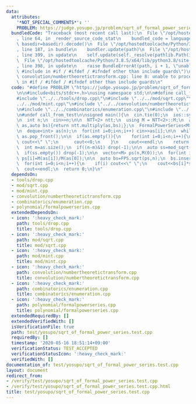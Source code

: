 ```yaml
---
data:
  attributes:
    '*NOT_SPECIAL_COMMENTS*': ''
    PROBLEM: https://judge.yosupo.jp/problem/sqrt_of_formal_power_series
  bundledCode: "Traceback (most recent call last):\n  File \"/opt/hostedtoolcache/Python/3.8.5/x64/lib/python3.8/site-packages/onlinejudge_verify/documentation/build.py\"\
    , line 64, in _render_source_code_stat\n    bundled_code = language.bundle(stat.path,\
    \ basedir=basedir).decode()\n  File \"/opt/hostedtoolcache/Python/3.8.5/x64/lib/python3.8/site-packages/onlinejudge_verify/languages/cplusplus.py\"\
    , line 187, in bundle\n    bundler.update(path)\n  File \"/opt/hostedtoolcache/Python/3.8.5/x64/lib/python3.8/site-packages/onlinejudge_verify/languages/cplusplus_bundle.py\"\
    , line 399, in update\n    self.update(self._resolve(pathlib.Path(included), included_from=path))\n\
    \  File \"/opt/hostedtoolcache/Python/3.8.5/x64/lib/python3.8/site-packages/onlinejudge_verify/languages/cplusplus_bundle.py\"\
    , line 398, in update\n    raise BundleErrorAt(path, i + 1, \"unable to process\
    \ #include in #if / #ifdef / #ifndef other than include guards\")\nonlinejudge_verify.languages.cplusplus_bundle.BundleErrorAt:\
    \ convolution/numbertheoretictransform.cpp: line 8: unable to process #include\
    \ in #if / #ifdef / #ifndef other than include guards\n"
  code: "#define PROBLEM \"https://judge.yosupo.jp/problem/sqrt_of_formal_power_series\"\
    \n\n#include<bits/stdc++.h>\nusing namespace std;\n\n#define call_from_test\n\
    #include \"../../tools/drop.cpp\"\n#include \"../../mod/sqrt.cpp\"\n#include \"\
    ../../mod/mint.cpp\"\n#include \"../../convolution/numbertheoretictransform.cpp\"\
    \n#include \"../../combinatorics/enumeration.cpp\"\n#include \"../../polynomial/formalpowerseries.cpp\"\
    \n#undef call_from_test\n\nsigned main(){\n  cin.tie(0);\n  ios::sync_with_stdio(0);\n\
    \n  int n;\n  cin>>n;\n\n  NTT<2> ntt;\n  using M = NTT<2>::M;\n  auto conv=[&](auto\
    \ as,auto bs){return ntt.multiply(as,bs);};\n  FormalPowerSeries<M> FPS(conv);\n\
    \n  deque<int> as(n);\n  for(int i=0;i<n;i++) cin>>as[i];\n\n  while(!as.empty()&&as.front()==0)\
    \ as.pop_front();\n\n  if(as.empty()){\n    for(int i=0;i<n;i++){\n      if(i)\
    \ cout<<\" \";\n      cout<<0;\n    }\n    cout<<endl;\n    return 0;\n  }\n\n\
    \  int m=as.size();\n  if((n-m)&1) drop(-1);\n\n  auto ss=mod_sqrt(as[0],ntt.md);\n\
    \  if(ss.empty()) drop(-1);\n\n  vector<M> ps(n,M(0));\n  for(int i=0;i<m;i++)\
    \ ps[i]=M(as[i])/M(as[0]);\n\n  auto bs=FPS.sqrt(ps,n);\n  bs.insert(bs.begin(),(n-m)/2,M(0));\n\
    \  for(int i=0;i<n;i++){\n    if(i) cout<<\" \";\n    cout<<bs[i]*ss[0];\n  }\n\
    \  cout<<endl;\n  return 0;\n}\n"
  dependsOn:
  - tools/drop.cpp
  - mod/sqrt.cpp
  - mod/mint.cpp
  - convolution/numbertheoretictransform.cpp
  - combinatorics/enumeration.cpp
  - polynomial/formalpowerseries.cpp
  extendedDependsOn:
  - icon: ':heavy_check_mark:'
    path: tools/drop.cpp
    title: tools/drop.cpp
  - icon: ':heavy_check_mark:'
    path: mod/sqrt.cpp
    title: mod/sqrt.cpp
  - icon: ':heavy_check_mark:'
    path: mod/mint.cpp
    title: mod/mint.cpp
  - icon: ':heavy_check_mark:'
    path: convolution/numbertheoretictransform.cpp
    title: convolution/numbertheoretictransform.cpp
  - icon: ':heavy_check_mark:'
    path: combinatorics/enumeration.cpp
    title: combinatorics/enumeration.cpp
  - icon: ':heavy_check_mark:'
    path: polynomial/formalpowerseries.cpp
    title: polynomial/formalpowerseries.cpp
  extendedRequiredBy: []
  extendedVerifiedWith: []
  isVerificationFile: true
  path: test/yosupo/sqrt_of_formal_power_series.test.cpp
  requiredBy: []
  timestamp: '2020-05-16 18:51:14+09:00'
  verificationStatus: TEST_ACCEPTED
  verificationStatusIcon: ':heavy_check_mark:'
  verifiedWith: []
documentation_of: test/yosupo/sqrt_of_formal_power_series.test.cpp
layout: document
redirect_from:
- /verify/test/yosupo/sqrt_of_formal_power_series.test.cpp
- /verify/test/yosupo/sqrt_of_formal_power_series.test.cpp.html
title: test/yosupo/sqrt_of_formal_power_series.test.cpp
---
```

